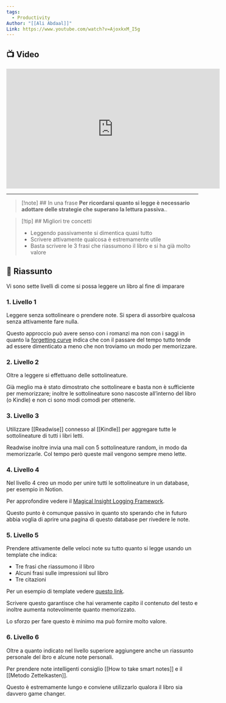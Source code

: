 ```yaml
---
tags:
  - Productivity
Author: "[[Ali Abdaal]]"
Link: https://www.youtube.com/watch?v=AjoxkxM_I5g
---
```


## 📺 Video
<div class="iframe-container">
  <iframe width="560" height="315" src="https://www.youtube.com/embed/AjoxkxM_I5g" title="YouTube video player" frameborder="0" allow="accelerometer; autoplay; clipboard-write; encrypted-media; gyroscope; picture-in-picture" allowfullscreen></iframe>
</div>

---

> [!note] ## In una frase
> **Per ricordarsi quanto si legge è necessario adottare delle strategie che superano la lettura passiva.**.

> [!tip] ## Migliori tre concetti
> - Leggendo passivamente si dimentica quasi tutto
> - Scrivere attivamente qualcosa è estremamente utile
> - Basta scrivere le 3 frasi che riassumono il libro e si ha già molto valore

## 📒 Riassunto
Vi sono sette livelli di come si possa leggere un libro al fine di imparare

### 1. Livello 1

Leggere senza sottolineare o prendere note. Si spera di assorbire qualcosa senza attivamente fare nulla.

Questo approccio può avere senso con i romanzi ma non con i saggi in quanto la [forgetting curve](https://en.wikipedia.org/wiki/Forgetting_curve) indica che con il passare del tempo tutto tende ad essere dimenticato a meno che non troviamo un modo per memorizzare.

### 2. Livello 2

Oltre a leggere si effettuano delle sottolineature.

Già meglio ma è stato dimostrato che sottolineare e basta non è sufficiente per memorizzare; inoltre le sottolineature sono nascoste all’interno del libro (o Kindle) e non ci sono modi comodi per ottenerle.

### 3. Livello 3

Utilizzare [[Readwise]] connesso al [[Kindle]] per aggregare tutte le sottolineature di tutti i libri letti.

Readwise inoltre invia una mail con 5 sottolineature random, in modo da memorizzarle. Col tempo però queste mail vengono sempre meno lette.

### 4. Livello 4

Nel livello 4 creo un modo per unire tutti le sottolineature in un database, per esempio in Notion.

Per approfondire vedere il [Magical Insight Logging Framework](https://www.youtube.com/watch?v=lhpY1frNqdA&t=318s).

Questo punto è comunque passivo in quanto sto sperando che in futuro abbia voglia di aprire una pagina di questo database per rivedere le note.

### 5. Livello 5

Prendere attivamente delle veloci note su tutto quanto si legge usando un template che indica:

-   Tre frasi che riassumono il libro
-   Alcuni frasi sulle impressioni sul libro
-   Tre citazioni

Per un esempio di template vedere [questo link](https://www.youtube.com/redirect?event=video_description&redir_[[token]]=QUFFLUhqbDE1SDdsMF9DRzVidHViSFZCN2FlRzhlSi04Z3xBQ3Jtc0ttYjdLQk5JZUFWLVdRNXltY3BEWVZNUGt4MkFReVBtUzlqZHhnQUJWUGp1TnNJbzNfRElNVnlKaWx2TnFSRkY0TzZrSjRzZnBPSjZOWUxxZWdYbnhLMDNpeTVabnllaHNuT3laTUJSQ1Bad3UzbTdPMA&q=https%3A%2F%2Fwww.notion.so%2Fnotion%2FAli-s-Book-Notes-11994df9047f4b589d5cfa7b961fcfa5&v=AjoxkxM_I5g).

Scrivere questo garantisce che hai veramente capito il contenuto del testo e inoltre aumenta notevolmente quanto memorizzato.

Lo sforzo per fare questo è minimo ma può fornire molto valore.

### 6. Livello 6

Oltre a quanto indicato nel livello superiore aggiungere anche un riassunto personale del ibro e alcune note personali.

Per prendere note intelligenti consiglio [[How to take smart notes]] e il [[Metodo Zettelkasten]].

Questo è estremamente lungo e conviene utilizzarlo qualora il libro sia davvero game changer.